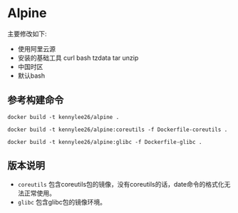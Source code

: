 # Alpine

主要修改如下:

* 使用阿里云源
* 安装的基础工具 curl bash tzdata tar unzip 
* 中国时区
* 默认bash

## 参考构建命令

```
docker build -t kennylee26/alpine .

docker build -t kennylee26/alpine:coreutils -f Dockerfile-coreutils .

docker build -t kennylee26/alpine:glibc -f Dockerfile-glibc .
```

## 版本说明

* `coreutils` 包含coreutils包的镜像，没有coreutils的话，date命令的格式化无法正常使用。
* `glibc` 包含glibc包的镜像环境。


